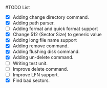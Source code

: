 #TODO List

- [x] Adding change directory command.
- [x] Adding path parser.
- [ ] Adding format and quick format support
- [x] Change 512 (Sector Size) to generic value
- [x] Adding long file name support
- [x] Adding remove command.
- [x] Adding flushing disk command.
- [x] Adding un-delete command.
- [ ] Writing test unit.
- [ ] Improve delete command.
- [ ] Improve LFN support.
- [x] Find bad sectors.
